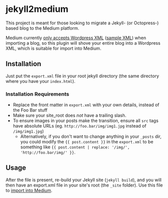 # jekyll2medium
This project is meant for those looking to migrate a Jekyll- (or Octopress-) based blog to the Medium platform. 

Medium currently [only accepts Wordpress XML](https://help.medium.com/hc/en-us/articles/218572107) ([sample XML](https://wpcom-themes.svn.automattic.com/demo/theme-unit-test-data.xml)) when importing a blog, so this plugin will shove your entire blog into a Wordpress XML, which is suitable for import into Medium. 

## Installation

Just put the `export.xml` file in your root jekyll directory (the same directory where you have your `index.html`). 

### Installation Requirements

- Replace the front matter in `export.xml` with your own details, instead of the Foo Bar stuff
- Make sure your site_root does _not_ have a trailing slash. 
- To ensure images in your posts make the transition, ensure all `src` tags have absolute URLs (eg. `http://foo.bar/img/img1.jpg` instead of `/img/img1.jpg`)
  - Alternatively, if you don't want to change anything in your `_posts` dir, you could modify the `{{ post.content }}` in the `export.xml` to be something like `{{ post.content | replace: '/img/', 'http://foo.bar/img/' }}`.

## Usage

After the file is present, re-build your Jekyll site (`jekyll build`), and you will then have an export.xml file in your site's root (the `_site` folder). Use this file to [import into Medium](https://help.medium.com/hc/en-us/articles/218445047). 
